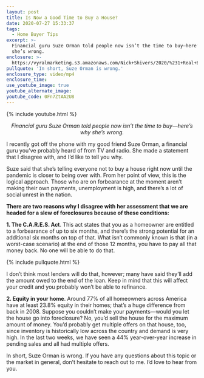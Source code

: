 ```yaml
---
layout: post
title: Is Now a Good Time to Buy a House?
date: 2020-07-27 15:33:37
tags:
  - Home Buyer Tips
excerpt: >-
  Financial guru Suze Orman told people now isn’t the time to buy—here’s why
  she’s wrong.
enclosure: >-
  https://vyralmarketing.s3.amazonaws.com/Nick+Shivers/2020/%231+Real+Estate+Team+in+the+Portland+Metro+_+SW+Washington+Should+You+Buy+a+House+Now_.mp4
pullquote: 'In short, Suze Orman is wrong.'
enclosure_type: video/mp4
enclosure_time:
use_youtube_image: true
youtube_alternate_image:
youtube_code: 0Fn7ZtAA2U8
---
```


{% include youtube.html %}

<p style="text-align: center;"><em>Financial guru Suze Orman told people now isn’t the time to buy—here’s why she’s wrong.</em></p>

I recently got off the phone with my good friend Suze Orman, a financial guru you’ve probably heard of from TV and radio. She made a statement that I disagree with, and I’d like to tell you why.

Suze said that she’s telling everyone not to buy a house right now until the pandemic is closer to being over with. From her point of view, this is the logical approach. Those who are on forbearance at the moment aren’t making their own payments, unemployment is high, and there’s a lot of social unrest in the nation.

**There are two reasons why I disagree with her assessment that we are headed for a slew of foreclosures because of these conditions:**

**1\. The C.A.R.E.S. Act**. This act states that you as a homeowner are entitled to a forbearance of up to six months, and there’s the strong potential for an additional six months on top of that. What isn’t commonly known is that (in a worst-case scenario) at the end of those 12 months, you have to pay all that money back. No one will be able to do that.

{% include pullquote.html %}

I don’t think most lenders will do that, however; many have said they’ll add the amount owed to the end of the loan. Keep in mind that this will affect your credit and you probably won’t be able to refinance.

**2\. Equity in your home**. Around 77% of all homeowners across America have at least 23.8% equity in their homes; that’s a huge difference from back in 2008. Suppose you couldn’t make your payments—would you let the house go into foreclosure? No, you’d sell the house for the maximum amount of money. You’d probably get multiple offers on that house, too, since inventory is historically low across the country and demand is very high. In the last two weeks, we have seen a 44% year-over-year increase in pending sales and all had multiple offers.

In short, Suze Orman is wrong. If you have any questions about this topic or the market in general, don’t hesitate to reach out to me. I’d love to hear from you.